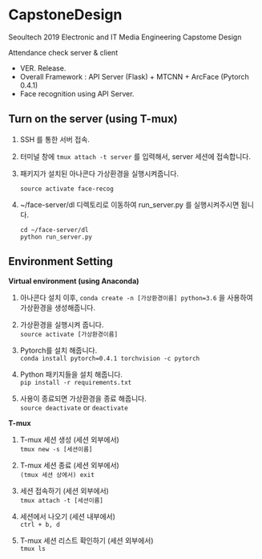 # CapstoneDesign

Seoultech 2019 Electronic and IT Media Engineering Capstome Design

Attendance check server & client

* VER. Release.
* Overall Framework : API Server (Flask) + MTCNN + ArcFace (Pytorch 0.4.1)
* Face recognition using API Server.


## Turn on the server (using T-mux)

1. SSH 를 통한 서버 접속.  

2. 터미널 창에 `tmux attach -t server`  를 입력해서, server 세션에 접속합니다.  
  
3. 패키지가 설치된 아나콘다 가상환경을 실행시켜줍니다. 

   ```
   source activate face-recog
   ```

4. ~/face-server/dl 디렉토리로 이동하여 run_server.py 를 실행시켜주시면 됩니다.  

   ```
   cd ~/face-server/dl
   python run_server.py
   ```

## Environment Setting

**Virtual environment (using Anaconda)**

1. 아나콘다 설치 이후, `conda create -n [가상환경이름] python=3.6` 을 사용하여 가상환경을 생성해줍니다.  
  
2.  가상환경을 실행시켜 줍니다.  
   `source activate [가상환경이름]`   

3. Pytorch를 설치 해줍니다.  
   `conda install pytorch=0.4.1 torchvision -c pytorch `   

4. Python 패키지들을 설치 해줍니다.  
   `pip install -r requirements.txt`  

5. 사용이 종료되면 가상환경을 종료 해줍니다.  
   `source deactivate` or `deactivate`



**T-mux**

1. T-mux 세션 생성 (세션 외부에서)  
   `tmux new -s [세션이름]`  

2. T-mux 세션 종료 (세션 외부에서)  
   `(tmux 세션 상에서) exit `  

3. 세션 접속하기 (세션 외부에서)  
   `tmux attach -t [세션이름]`  

4. 세션에서 나오기 (세션 내부에서)  
   `ctrl + b, d`  

5. T-mux 세션 리스트 확인하기 (세션 외부에서)  
   `tmux ls`



